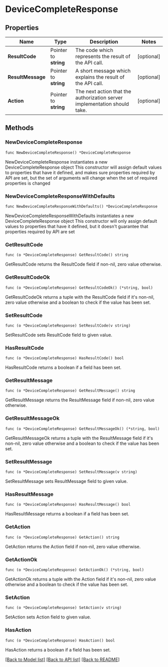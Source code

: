 # DeviceCompleteResponse

## Properties

Name | Type | Description | Notes
------------ | ------------- | ------------- | -------------
**ResultCode** | Pointer to **string** | The code which represents the result of the API call. | [optional] 
**ResultMessage** | Pointer to **string** | A short message which explains the result of the API call. | [optional] 
**Action** | Pointer to **string** | The next action that the authorization server implementation should take.  | [optional] 

## Methods

### NewDeviceCompleteResponse

`func NewDeviceCompleteResponse() *DeviceCompleteResponse`

NewDeviceCompleteResponse instantiates a new DeviceCompleteResponse object
This constructor will assign default values to properties that have it defined,
and makes sure properties required by API are set, but the set of arguments
will change when the set of required properties is changed

### NewDeviceCompleteResponseWithDefaults

`func NewDeviceCompleteResponseWithDefaults() *DeviceCompleteResponse`

NewDeviceCompleteResponseWithDefaults instantiates a new DeviceCompleteResponse object
This constructor will only assign default values to properties that have it defined,
but it doesn't guarantee that properties required by API are set

### GetResultCode

`func (o *DeviceCompleteResponse) GetResultCode() string`

GetResultCode returns the ResultCode field if non-nil, zero value otherwise.

### GetResultCodeOk

`func (o *DeviceCompleteResponse) GetResultCodeOk() (*string, bool)`

GetResultCodeOk returns a tuple with the ResultCode field if it's non-nil, zero value otherwise
and a boolean to check if the value has been set.

### SetResultCode

`func (o *DeviceCompleteResponse) SetResultCode(v string)`

SetResultCode sets ResultCode field to given value.

### HasResultCode

`func (o *DeviceCompleteResponse) HasResultCode() bool`

HasResultCode returns a boolean if a field has been set.

### GetResultMessage

`func (o *DeviceCompleteResponse) GetResultMessage() string`

GetResultMessage returns the ResultMessage field if non-nil, zero value otherwise.

### GetResultMessageOk

`func (o *DeviceCompleteResponse) GetResultMessageOk() (*string, bool)`

GetResultMessageOk returns a tuple with the ResultMessage field if it's non-nil, zero value otherwise
and a boolean to check if the value has been set.

### SetResultMessage

`func (o *DeviceCompleteResponse) SetResultMessage(v string)`

SetResultMessage sets ResultMessage field to given value.

### HasResultMessage

`func (o *DeviceCompleteResponse) HasResultMessage() bool`

HasResultMessage returns a boolean if a field has been set.

### GetAction

`func (o *DeviceCompleteResponse) GetAction() string`

GetAction returns the Action field if non-nil, zero value otherwise.

### GetActionOk

`func (o *DeviceCompleteResponse) GetActionOk() (*string, bool)`

GetActionOk returns a tuple with the Action field if it's non-nil, zero value otherwise
and a boolean to check if the value has been set.

### SetAction

`func (o *DeviceCompleteResponse) SetAction(v string)`

SetAction sets Action field to given value.

### HasAction

`func (o *DeviceCompleteResponse) HasAction() bool`

HasAction returns a boolean if a field has been set.


[[Back to Model list]](../README.md#documentation-for-models) [[Back to API list]](../README.md#documentation-for-api-endpoints) [[Back to README]](../README.md)


